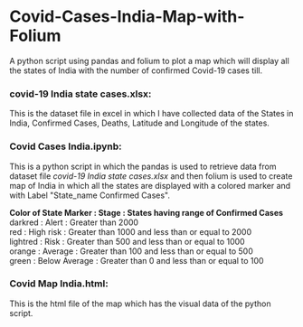 # Covid-Cases-India-Map-with-Folium
A python script using pandas and folium to plot a map which will display all the states of India with the number of confirmed Covid-19 cases till.  

### covid-19 India state cases.xlsx:
This is the dataset file in excel in which I have collected data of the States in India, Confirmed Cases, Deaths, Latitude and Longitude of the states.  

### Covid Cases India.ipynb:  
This is a python script in which the pandas is used to retrieve data from dataset file *covid-19 India state cases.xlsx* and then folium is used to create map of India in which all the states are displayed with a colored marker and with Label "State_name Confirmed Cases".  

__Color of State Marker : Stage : States having range of Confirmed Cases__  
darkred : Alert : Greater than 2000  
red : High risk : Greater than 1000 and less than or equal to 2000  
lightred : Risk : Greater than 500 and less than or equal to 1000  
orange : Average : Greater than 100 and less than or equal to 500  
green : Below Average : Greater than 0 and less than or equal to 100  

### Covid Map India.html:  
This is the html file of the map which has the visual data of the python script.
